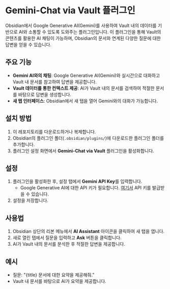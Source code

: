 # Gemini-Chat via Vault 플러그인

Obsidian에서 Google Generative AI(Gemini)를 사용하여 Vault 내의 데이터를 기반으로 AI와 소통할 수 있도록 도와주는 플러그인입니다. 이 플러그인을 통해 Vault의 콘텐츠를 활용한 AI 채팅이 가능하며, Obsidian의 문서와 연계된 다양한 질문에 대한 답변을 얻을 수 있습니다.

## 주요 기능

- **Gemini AI와의 채팅**: Google Generative AI(Gemini)와 실시간으로 대화하고 Vault 내 문서를 참고하여 답변을 제공합니다.
- **Vault 데이터를 통한 컨텍스트 제공**: AI가 Vault 내의 문서를 검색하여 적절한 문서를 바탕으로 답변을 생성합니다.
- **새 탭 인터페이스**: Obsidian에서 새 탭을 열어 Gemini와의 대화가 가능합니다.

## 설치 방법

1. 이 레포지토리를 다운로드하거나 복제합니다.
2. Obsidian의 플러그인 폴더(`.obsidian/plugins/`)에 다운로드한 플러그인 폴더를 추가합니다.
3. 플러그인 설정 화면에서 **Gemini-Chat via Vault** 플러그인을 활성화합니다.

## 설정
1. 플러그인을 활성화한 후, 설정 탭에서 **Gemini API Key**를 입력합니다.
   - Google Generative AI에 대한 API 키가 필요합니다. [여기서](https://console.cloud.google.com/) API 키를 발급받을 수 있습니다.
2. 설정을 저장합니다.

## 사용법

1. Obsidian 상단의 리본 메뉴에서 **AI Assistant** 아이콘을 클릭하여 새 탭을 엽니다.
2. 새로 열린 탭에서 질문을 입력하고 **Ask** 버튼을 클릭합니다.
3. AI가 Vault 내의 문서를 분석한 후 적절한 답변을 제공합니다.

## 예시

- 질문: "{title} 문서에 대한 요약을 제공해줘."
- Vault 내 문서를 바탕으로 AI가 요약을 제공합니다.